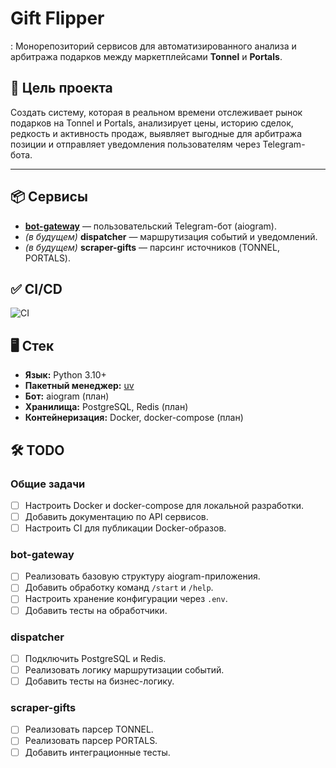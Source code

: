# Gift Flipper

:
Монорепозиторий сервисов для автоматизированного анализа и арбитража подарков между маркетплейсами **Tonnel** и **Portals**.

## 🎯 Цель проекта

Создать систему, которая в реальном времени отслеживает рынок подарков на Tonnel и Portals, анализирует цены, историю сделок, редкость и активность продаж, выявляет выгодные для арбитража позиции и отправляет уведомления пользователям через Telegram-бота.

---

## 📦 Сервисы

- [**bot-gateway**](services/bot-gateway/README.md) — пользовательский Telegram-бот (aiogram).
- _(в будущем)_ **dispatcher** — маршрутизация событий и уведомлений.
- _(в будущем)_ **scraper-gifts** — парсинг источников (TONNEL, PORTALS).

## ✅ CI/CD

![CI](https://github.com/empty-complete/gift-flipper/actions/workflows/ci.yml/badge.svg)

## 🖥 Стек

- **Язык:** Python 3.10+
- **Пакетный менеджер:** [uv](https://docs.astral.sh/uv/)
- **Бот:** aiogram (план)
- **Хранилища:** PostgreSQL, Redis (план)
- **Контейнеризация:** Docker, docker-compose (план)

## 🛠 TODO

### Общие задачи

- [ ] Настроить Docker и docker-compose для локальной разработки.
- [ ] Добавить документацию по API сервисов.
- [ ] Настроить CI для публикации Docker-образов.

### bot-gateway

- [ ] Реализовать базовую структуру aiogram-приложения.
- [ ] Добавить обработку команд `/start` и `/help`.
- [ ] Настроить хранение конфигурации через `.env`.
- [ ] Добавить тесты на обработчики.

### dispatcher

- [ ] Подключить PostgreSQL и Redis.
- [ ] Реализовать логику маршрутизации событий.
- [ ] Добавить тесты на бизнес-логику.

### scraper-gifts

- [ ] Реализовать парсер TONNEL.
- [ ] Реализовать парсер PORTALS.
- [ ] Добавить интеграционные тесты.
